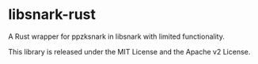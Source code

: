 # libsnark-rust
A Rust wrapper for ppzksnark in libsnark with limited functionality.

This library is released under the MIT License and the Apache v2 License.